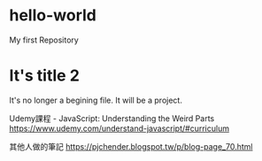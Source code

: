 # hello-world
My first Repository


# It's title 2
It's no longer a begining file. It will be a project.

Udemy課程 - JavaScript: Understanding the Weird Parts
https://www.udemy.com/understand-javascript/#curriculum

其他人做的筆記
https://pjchender.blogspot.tw/p/blog-page_70.html
